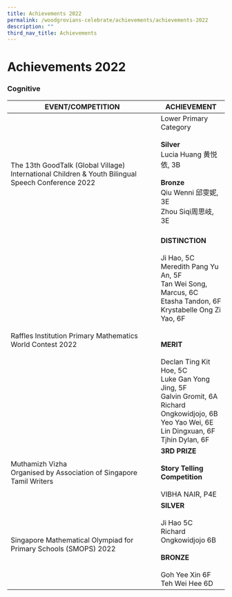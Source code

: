 ```yaml
---
title: Achievements 2022
permalink: /woodgrovians-celebrate/achievements/achievements-2022
description: ""
third_nav_title: Achievements
---
```

# **Achievements 2022**

### Cognitive

| EVENT/COMPETITION 	| ACHIEVEMENT 	|
|---	|---	|
| The 13th GoodTalk (Global Village) International Children & Youth Bilingual Speech Conference 2022 	| Lower Primary Category<br><br>**Silver**<br>Lucia Huang 黄悦依, 3B<br> <br>**Bronze**<br>Qiu Wenni 邱雯妮, 3E<br>Zhou Siqi周思岐, 3E<br> <br>  	|
| Raffles Institution Primary Mathematics World Contest 2022 	| **DISTINCTION**<br><br>Ji Hao, 5C<br>Meredith Pang Yu An, 5F<br>Tan Wei Song, Marcus, 6C<br>Etasha Tandon, 6F<br>Krystabelle Ong Zi Yao, 6F<br><br><br>**MERIT**<br><br>Declan Ting Kit Hoe, 5C<br>Luke Gan Yong Jing, 5F<br>Galvin Gromit, 6A<br>Richard Ongkowidjojo, 6B<br>Yeo Yao Wei, 6E<br>Lin Dingxuan, 6F<br>Tjhin Dylan, 6F<br>  	|
| Muthamizh Vizha<br>Organised by Association of Singapore Tamil Writers<br>  	| **3RD PRIZE**<br><br>**Story Telling Competition**<br><br>VIBHA NAIR, P4E 	|
| Singapore Mathematical Olympiad for Primary Schools (SMOPS) 2022 	| **SILVER**<br><br>Ji Hao  5C<br>Richard Ongkowidjojo 6B<br> <br>**BRONZE**<br><br>Goh Yee Xin 6F<br>Teh Wei Hee 6D 	|
